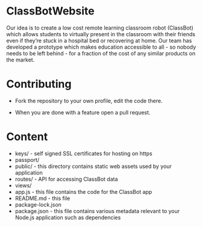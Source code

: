 # ClassBotWebsite

Our idea is to create a low cost remote learning classroom robot (ClassBot) which allows students to virtually present in the classroom with their friends even if they’re stuck in a hospital bed or recovering at home. Our team has developed a prototype which makes education accessible to all - so nobody needs to be left behind - for a fraction of the cost of any similar products on the market.

# Contributing
* Fork the repository to your own profile, edit the code there.

* When you are done with a feature open a pull request.


# Content

* keys/ - self signed SSL certificates for hosting on https
* passport/
* public/ - this directory contains static web assets used by your application
* routes/ - API for accessing ClassBot data
* views/
* app.js - this file contains the code for the ClassBot app
* README.md - this file
* package-lock.json
* package.json - this file contains various metadata relevant to your Node.js
  application such as dependencies